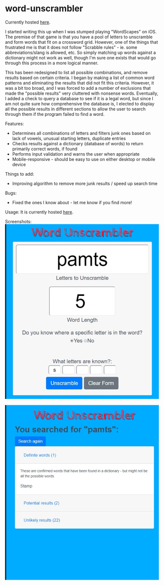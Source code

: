 # word-unscrambler

Currently hosted <a href="http://sheyin.pythonanywhere.com/">here</a>.

I started writing this up when I was stumped playing "WordScapes" on iOS. The premise of that game is that you have a pool of letters to unscramble and form words that fit on a crossword grid. However, one of the things that frustrated me is that it does not follow "Scrabble rules" - ie. some abbreviations/slang is allowed, etc. So simply matching up words against a dictionary might not work as well, though I'm sure one exists that would go through this process in a more logical manner.

This has been redesigned to list all possible combinations, and remove results based on certain criteria. I began by making a list of common word patterns and eliminating the results that did not fit this criteria. However, it was a bit too broad, and I was forced to add a number of exclusions that made the "possible results" very cluttered with nonsense words. Eventually, I added a check to query a database to see if it is a legal word, but since I am not quite sure how comprehensive the database is, I elected to display all the possible results in different sections to allow the user to search through them if the program failed to find a word.

Features:

- Determines all combinations of letters and filters junk ones based on lack of vowels, unusual starting letters, duplicate entries
- Checks results against a dictionary (database of words) to return primarily correct words, if found
- Performs input validation and warns the user when appropriate
- Mobile-responsive - should be easy to use on either desktop or mobile device

Things to add:

- Improving algorithm to remove more junk results / speed up search time

Bugs:

- Fixed the ones I know about - let me know if you find more!

Usage:
It is currently hosted <a href="http://sheyin.pythonanywhere.com/">here</a>.

Screenshots:
<br /><img src="screenshots/screenshot3.jpg" alt="Filling out information about the word">  
<br /><img src="screenshots/screenshot4.jpg" alt="Results found by the application">
